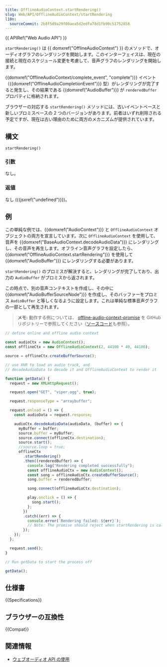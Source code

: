 ```yaml
---
title: OfflineAudioContext.startRendering()
slug: Web/API/OfflineAudioContext/startRendering
l10n:
  sourceCommit: 2b8f5d9a29f00aea5d2edfa78d1fb90c51752858
---
```


{{ APIRef("Web Audio API") }}

`startRendering()` は {{ domxref("OfflineAudioContext") }} のメソッドで、オーディオグラフのレンダリングを開始します。このインターフェイスは、現在の接続と現在のスケジュール変更を考慮して、音声グラフのレンダリングを開始します。

{{domxref("OfflineAudioContext/complete_event", "complete")}} イベント（{{domxref("OfflineAudioCompletionEvent")}} 型）がレンダリングが完了すると発生し、その結果である {{domxref("AudioBuffer")}} が `renderedBuffer` プロパティに格納されます。

ブラウザーの対応する `startRendering()` メソッドには、古いイベントベースと新しいプロミスベースの 2 つのバージョンがあります。前者はいずれ削除される予定ですが、現在は古い理由のために両方のメカニズムが提供されています。

## 構文

```js-nolint
startRendering()
```

### 引数

なし。

### 返値

なし ({{jsxref("undefined")}})。

## 例

この単純な例では、{{domxref("AudioContext")}} と `OfflineAudioContext` オブジェクトの両方を宣言しています。次に `OfflineAudioContext` を使用して、音声を {{domxref("BaseAudioContext.decodeAudioData")}} にレンダリングし、その音声を再生します。オフライン音声グラフを設定したら、{{domxref("OfflineAudioContext.startRendering")}} を使用して {{domxref("AudioBuffer")}} にレンダリングする必要があります。

`startRendering()` のプロミスが解決すると、レンダリングが完了しており、出力の `AudioBuffer` がプロミスから返されます。

この時点で、別の音声コンテキストを作成し、その中に {{domxref("AudioBufferSourceNode")}} を作成し、そのバッファーをプロミス `AudioBuffer` と等しくなるように設定します。これは単純な標準音声グラフの一部として再生されます。

> **メモ:** 動作する例については、 [offline-audio-context-promise](https://mdn.github.io/webaudio-examples/offline-audio-context-promise/) を GitHub リポジトリーで参照してください（[ソースコード](https://github.com/mdn/webaudio-examples)も参照）。

```js
// define online and offline audio context

const audioCtx = new AudioContext();
const offlineCtx = new OfflineAudioContext(2, 44100 * 40, 44100);

source = offlineCtx.createBufferSource();

// use XHR to load an audio track, and
// decodeAudioData to decode it and OfflineAudioContext to render it

function getData() {
  request = new XMLHttpRequest();

  request.open("GET", "viper.ogg", true);

  request.responseType = "arraybuffer";

  request.onload = () => {
    const audioData = request.response;

    audioCtx.decodeAudioData(audioData, (buffer) => {
      myBuffer = buffer;
      source.buffer = myBuffer;
      source.connect(offlineCtx.destination);
      source.start();
      //source.loop = true;
      offlineCtx
        .startRendering()
        .then((renderedBuffer) => {
          console.log("Rendering completed successfully");
          const offlineAudioCtx = new AudioContext();
          const song = offlineAudioCtx.createBufferSource();
          song.buffer = renderedBuffer;

          song.connect(offlineAudioCtx.destination);

          play.onclick = () => {
            song.start();
          };
        })
        .catch((err) => {
          console.error(`Rendering failed: ${err}`);
          // Note: The promise should reject when startRendering is called a second time on an OfflineAudioContext
        });
    });
  };

  request.send();
}

// Run getData to start the process off

getData();
```

## 仕様書

{{Specifications}}

## ブラウザーの互換性

{{Compat}}

## 関連情報

- [ウェブオーディオ API の使用](/ja/docs/Web/API/Web_Audio_API/Using_Web_Audio_API)
